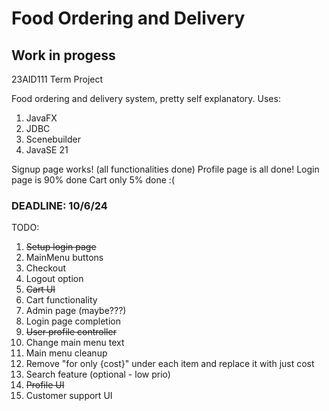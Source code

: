 # Food Ordering and Delivery 
## Work in progess 
23AID111 Term Project 

Food ordering and delivery system, pretty self explanatory. 
Uses: 
1. JavaFX
2. JDBC
3. Scenebuilder
4. JavaSE 21
   
Signup page works! (all functionalities done)
Profile page is all done! 
Login page is 90% done
Cart only 5% done :(


### DEADLINE: 10/6/24 

TODO:
1. ~~Setup login page~~
2. MainMenu buttons
3. Checkout 
4. Logout option
5. ~~Cart UI~~
6. Cart functionality
7. Admin page (maybe???)
8. Login page completion
9. ~~User profile controller~~
10. Change main menu text
11. Main menu cleanup
12. Remove "for only {cost}" under each item and replace it with just cost
13. Search feature (optional - low prio)
14. ~~Profile UI~~
15. Customer support UI
    





